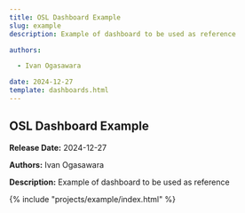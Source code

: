 ```yaml
---
title: OSL Dashboard Example
slug: example
description: Example of dashboard to be used as reference

authors:

  - Ivan Ogasawara

date: 2024-12-27
template: dashboards.html
---
```


## OSL Dashboard Example

<section id="info" class="bg-light py-2 my-2 rounded">
  <div class="container m-2">
    <p class="p-1 m-0"><strong>Release Date:</strong> 2024-12-27</p>
    <p class="p-1 m-0"><strong>Authors:</strong> Ivan Ogasawara</p>
    <p class="p-1 m-0"><strong>Description:</strong> Example of dashboard to be used as reference
</p>

  </div>
</section>

{% include "projects/example/index.html" %}

